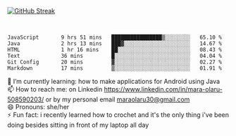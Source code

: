

 <!--<img align="center" src="https://github-readme-stats.vercel.app/api?username=MaraxD&theme=github_dark&show_icons=true&count_private=true"/>-->
[![GitHub Streak](http://github-readme-streak-stats.herokuapp.com?user=MaraxD&theme=tokyonight_duo&align=center)](https://git.io/streak-stats)
 
 
 <br/>

<!--START_SECTION:waka-->

```text
JavaScript       9 hrs 51 mins   ████████████████▒░░░░░░░░   65.10 %
Java             2 hrs 13 mins   ███▓░░░░░░░░░░░░░░░░░░░░░   14.67 %
HTML             1 hr 16 mins    ██░░░░░░░░░░░░░░░░░░░░░░░   08.43 %
Text             36 mins         █░░░░░░░░░░░░░░░░░░░░░░░░   04.04 %
Git Config       20 mins         ▓░░░░░░░░░░░░░░░░░░░░░░░░   02.27 %
Markdown         17 mins         ▒░░░░░░░░░░░░░░░░░░░░░░░░   01.91 %
```

<!--END_SECTION:waka-->
<!--[![willianrod's wakatime stats](https://github-readme-stats.vercel.app/api/wakatime?username=MaraxD)](https://github.com/anuraghazra/github-readme-stats)-->

🌱 I’m currently learning: how to make applications for Android using Java<br/>
📫 How to reach me: on Linkedin https://www.linkedin.com/in/mara-olaru-508590203/ or by my personal email maraolaru30@gmail.com <br/>
😄 Pronouns: she/her <br/>
⚡ Fun fact: i recently learned how to crochet and it's the only thing i've been doing besides sitting in front of my laptop all day <br/>
 
